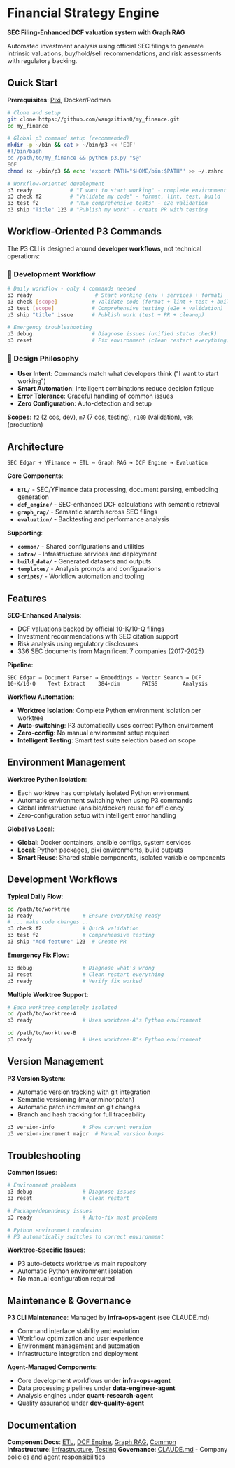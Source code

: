 # Financial Strategy Engine

**SEC Filing-Enhanced DCF valuation system with Graph RAG**

Automated investment analysis using official SEC filings to generate intrinsic valuations, buy/hold/sell recommendations, and risk assessments with regulatory backing.

## Quick Start

**Prerequisites**: [Pixi](https://pixi.sh/latest/), Docker/Podman

```bash
# Clone and setup
git clone https://github.com/wangzitian0/my_finance.git
cd my_finance

# Global p3 command setup (recommended)
mkdir -p ~/bin && cat > ~/bin/p3 << 'EOF'
#!/bin/bash
cd /path/to/my_finance && python p3.py "$@"
EOF
chmod +x ~/bin/p3 && echo 'export PATH="$HOME/bin:$PATH"' >> ~/.zshrc

# Workflow-oriented development
p3 ready            # "I want to start working" - complete environment setup
p3 check f2         # "Validate my code" - format, lint, test, build  
p3 test f2          # "Run comprehensive tests" - e2e validation
p3 ship "Title" 123 # "Publish my work" - create PR with testing
```

## Workflow-Oriented P3 Commands

The P3 CLI is designed around **developer workflows**, not technical operations:

### 🚀 Development Workflow
```bash
# Daily workflow - only 4 commands needed
p3 ready                    # Start working (env + services + format)
p3 check [scope]           # Validate code (format + lint + test + build) 
p3 test [scope]            # Comprehensive testing (e2e + validation)
p3 ship "title" issue      # Publish work (test + PR + cleanup)

# Emergency troubleshooting  
p3 debug                   # Diagnose issues (unified status check)
p3 reset                   # Fix environment (clean restart everything)
```

### 🎯 Design Philosophy
- **User Intent**: Commands match what developers think ("I want to start working")
- **Smart Automation**: Intelligent combinations reduce decision fatigue  
- **Error Tolerance**: Graceful handling of common issues
- **Zero Configuration**: Auto-detection and setup

**Scopes**: `f2` (2 cos, dev), `m7` (7 cos, testing), `n100` (validation), `v3k` (production)

## Architecture

```
SEC Edgar + YFinance → ETL → Graph RAG → DCF Engine → Evaluation
```

**Core Components**:
- **`ETL/`** - SEC/YFinance data processing, document parsing, embedding generation
- **`dcf_engine/`** - SEC-enhanced DCF calculations with semantic retrieval  
- **`graph_rag/`** - Semantic search across SEC filings
- **`evaluation/`** - Backtesting and performance analysis

**Supporting**: 
- **`common/`** - Shared configurations and utilities
- **`infra/`** - Infrastructure services and deployment  
- **`build_data/`** - Generated datasets and outputs
- **`templates/`** - Analysis prompts and configurations
- **`scripts/`** - Workflow automation and tooling

## Features

**SEC-Enhanced Analysis**:
- DCF valuations backed by official 10-K/10-Q filings
- Investment recommendations with SEC citation support  
- Risk analysis using regulatory disclosures
- 336 SEC documents from Magnificent 7 companies (2017-2025)

**Pipeline**:
```
SEC Edgar → Document Parser → Embeddings → Vector Search → DCF
10-K/10-Q    Text Extract    384-dim       FAISS        Analysis
```

**Workflow Automation**:
- **Worktree Isolation**: Complete Python environment isolation per worktree
- **Auto-switching**: P3 automatically uses correct Python environment
- **Zero-config**: No manual environment setup required
- **Intelligent Testing**: Smart test suite selection based on scope

## Environment Management

**Worktree Python Isolation**:
- Each worktree has completely isolated Python environment
- Automatic environment switching when using P3 commands  
- Global infrastructure (ansible/docker) reuse for efficiency
- Zero-configuration setup with intelligent error handling

**Global vs Local**:
- **Global**: Docker containers, ansible configs, system services
- **Local**: Python packages, pixi environments, build outputs  
- **Smart Reuse**: Shared stable components, isolated variable components

## Development Workflows

**Typical Daily Flow**:
```bash
cd /path/to/worktree
p3 ready                # Ensure everything ready
# ... make code changes ...
p3 check f2             # Quick validation  
p3 test f2              # Comprehensive testing
p3 ship "Add feature" 123  # Create PR
```

**Emergency Fix Flow**:
```bash
p3 debug                # Diagnose what's wrong
p3 reset                # Clean restart everything
p3 ready                # Verify fix worked
```

**Multiple Worktree Support**:
```bash
# Each worktree completely isolated
cd /path/to/worktree-A
p3 ready                # Uses worktree-A's Python environment

cd /path/to/worktree-B  
p3 ready                # Uses worktree-B's Python environment
```

## Version Management

**P3 Version System**:
- Automatic version tracking with git integration
- Semantic versioning (major.minor.patch)
- Automatic patch increment on git changes
- Branch and hash tracking for full traceability

```bash
p3 version-info         # Show current version
p3 version-increment major  # Manual version bumps
```

## Troubleshooting

**Common Issues**:
```bash
# Environment problems
p3 debug                # Diagnose issues  
p3 reset                # Clean restart

# Package/dependency issues  
p3 ready                # Auto-fix most problems

# Python environment confusion
# P3 automatically switches to correct environment
```

**Worktree-Specific Issues**:
- P3 auto-detects worktree vs main repository
- Automatic Python environment isolation 
- No manual configuration required

## Maintenance & Governance

**P3 CLI Maintenance**: Managed by **infra-ops-agent** (see CLAUDE.md)
- Command interface stability and evolution
- Workflow optimization and user experience  
- Environment management and automation
- Infrastructure integration and deployment

**Agent-Managed Components**:
- Core development workflows under **infra-ops-agent**
- Data processing pipelines under **data-engineer-agent**  
- Analysis engines under **quant-research-agent**
- Quality assurance under **dev-quality-agent**

## Documentation

**Component Docs**: [ETL](ETL/README.md), [DCF Engine](dcf_engine/README.md), [Graph RAG](graph_rag/README.md), [Common](common/README.md)  
**Infrastructure**: [Infrastructure](infra/README.md), [Testing](tests/README.md)
**Governance**: [CLAUDE.md](CLAUDE.md) - Company policies and agent responsibilities